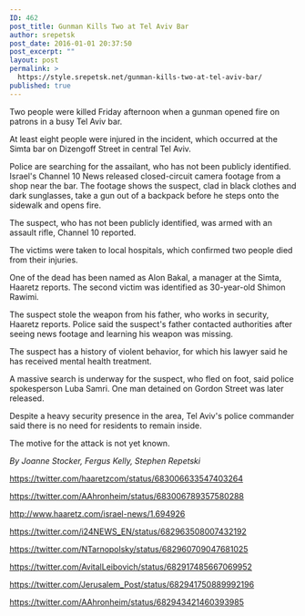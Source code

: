 ```yaml
---
ID: 462
post_title: Gunman Kills Two at Tel Aviv Bar
author: srepetsk
post_date: 2016-01-01 20:37:50
post_excerpt: ""
layout: post
permalink: >
  https://style.srepetsk.net/gunman-kills-two-at-tel-aviv-bar/
published: true
---
```

Two people were killed Friday afternoon when a gunman opened fire on patrons in a busy Tel Aviv bar.

At least eight people were injured in the incident, which occurred at the Simta bar on Dizengoff Street in central Tel Aviv.

Police are searching for the assailant, who has not been publicly identified. Israel's Channel 10 News released closed-circuit camera footage from a shop near the bar. The footage shows the suspect, clad in black clothes and dark sunglasses, take a gun out of a backpack before he steps onto the sidewalk and opens fire.

The suspect, who has not been publicly identified, was armed with an assault rifle, Channel 10 reported.

The victims were taken to local hospitals, which confirmed two people died from their injuries.

One of the dead has been named as Alon Bakal, a manager at the Simta, Haaretz reports. The second victim was identified as 30-year-old Shimon Rawimi.

The suspect stole the weapon from his father, who works in security, Haaretz reports. Police said the suspect's father contacted authorities after seeing news footage and learning his weapon was missing.

The suspect has a history of violent behavior, for which his lawyer said he has received mental health treatment.

A massive search is underway for the suspect, who fled on foot, said police spokesperson Luba Samri. One man detained on Gordon Street was later released.

Despite a heavy security presence in the area, Tel Aviv's police commander said there is no need for residents to remain inside.

The motive for the attack is not yet known.

<em>By Joanne Stocker, Fergus Kelly, Stephen Repetski</em>

https://twitter.com/haaretzcom/status/683006633547403264

https://twitter.com/AAhronheim/status/683006789357580288

http://www.haaretz.com/israel-news/1.694926

https://twitter.com/i24NEWS_EN/status/682963508007432192

https://twitter.com/NTarnopolsky/status/682960709047681025

https://twitter.com/AvitalLeibovich/status/682917485667069952

https://twitter.com/Jerusalem_Post/status/682941750889992196

https://twitter.com/AAhronheim/status/682943421460393985